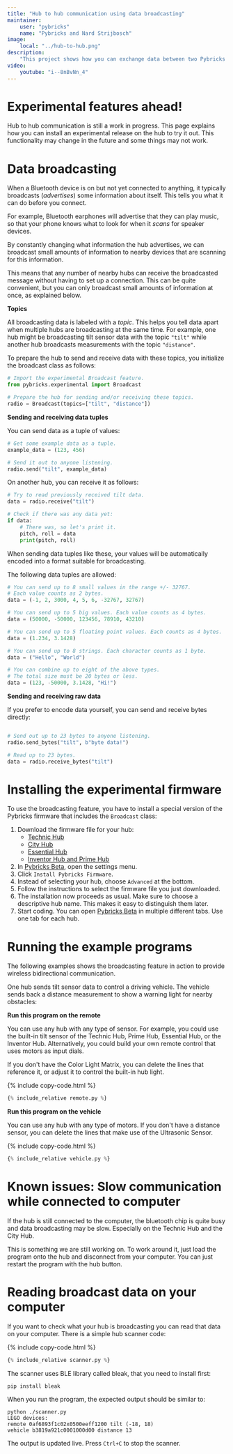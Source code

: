 ```yaml
---
title: "Hub to hub communication using data broadcasting"
maintainer:
    user: "pybricks"
    name: "Pybricks and Nard Strijbosch"
image:
    local: "../hub-to-hub.png"
description:
    "This project shows how you can exchange data between two Pybricks hubs."
video:
    youtube: "i--8nBvNn_4"
---
```


# Experimental features ahead!

Hub to hub communication is still a work in progress. This page explains how
you can install an experimental release on the hub to try it out. This
functionality may change in the future and some things may not work.

# Data broadcasting

When a Bluetooth device is on but not yet connected to anything, it typically
broadcasts (_advertises_) some information about itself. This tells you what
it can do before you connect.

For example, Bluetooth earphones will advertise that they can play music, so
that your phone knows what to look for when it *scans* for speaker devices.

By constantly changing what information the hub advertises, we can broadcast
small amounts of information to nearby devices that are scanning for this
information.

This means that any number of nearby hubs can receive the broadcasted message
without having to set up a connection. This can be quite convenient, but you
can only broadcast small amounts of information at once, as explained below.

**Topics**

All broadcasting data is labeled with a _topic_. This helps you tell data
apart when multiple hubs are broadcasting at the same time. For example, one
hub might be broadcasting tilt sensor data with the topic ``"tilt"`` while
another hub broadcasts measurements with the topic ``"distance"``.

To prepare the hub to send and receive data with these topics, you initialize
the broadcast class as follows:

```python
# Import the experimental Broadcast feature.
from pybricks.experimental import Broadcast

# Prepare the hub for sending and/or receiving these topics.
radio = Broadcast(topics=["tilt", "distance"])
```

**Sending and receiving data tuples**

You can send data as a tuple of values:

```python
# Get some example data as a tuple.
example_data = (123, 456)

# Send it out to anyone listening.
radio.send("tilt", example_data)
```

On another hub, you can receive it as follows:

```python
# Try to read previously received tilt data.
data = radio.receive("tilt")

# Check if there was any data yet:
if data:
    # There was, so let's print it.
    pitch, roll = data
    print(pitch, roll)

```

When sending data tuples like these, your values will be automatically encoded
into a format suitable for broadcasting.

The following data tuples are allowed:

```python
# You can send up to 8 small values in the range +/- 32767.
# Each value counts as 2 bytes.
data = (-1, 2, 3000, 4, 5, 6, -32767, 32767)

# You can send up to 5 big values. Each value counts as 4 bytes.
data = (50000, -50000, 123456, 78910, 43210)

# You can send up to 5 floating point values. Each counts as 4 bytes.
data = (1.234, 3.1428)

# You can send up to 8 strings. Each character counts as 1 byte.
data = ("Hello", "World")

# You can combine up to eight of the above types.
# The total size must be 20 bytes or less.
data = (123, -50000, 3.1428, "Hi!")

```

**Sending and receiving raw data**

If you prefer to encode data yourself, you can send and receive bytes directly:

```python

# Send out up to 23 bytes to anyone listening.
radio.send_bytes("tilt", b"byte data!")

# Read up to 23 bytes.
data = radio.receive_bytes("tilt")
```

# Installing the experimental firmware

To use the broadcasting feature, you have to install a special version of the
Pybricks firmware that includes the ``Broadcast`` class:

1. Download the firmware file for your hub:
    - [Technic Hub](./technichub-broadcast-fixed.zip)
    - [City Hub](./cityhub-broadcast-fixed.zip)
    - [Essential Hub](./essentialhub-broadcast-fixed.zip)
    - [Inventor Hub and Prime Hub](./primehub-broadcast-fixed.zip)
2. In [Pybricks Beta](https://beta.pybricks.com/), open the settings menu.
3. Click ``Install Pybricks Firmware``.
4. Instead of selecting your hub, choose ``Advanced`` at the bottom.
5. Follow the instructions to select the firmware file you just downloaded.
6. The installation now proceeds as usual. Make sure to choose a descriptive
   hub name. This makes it easy to distinguish them later.
7. Start coding. You can open [Pybricks Beta](https://beta.pybricks.com/) in
   multiple different tabs. Use one tab for each hub.

# Running the example programs

The following examples shows the broadcasting feature in action to provide
wireless bidirectional communication.

One hub sends tilt sensor data to control a driving vehicle. The vehicle
sends back a distance measurement to show a warning light for nearby obstacles:

**Run this program on the remote**

You can use any hub with any type of sensor. For example, you could use the
built-in tilt sensor of the Technic Hub, Prime Hub, Essential Hub, or the
Inventor Hub. Alternatively, you could build your own remote control that uses
motors as input dials.

If you don't have the Color Light Matrix, you can delete the lines that
reference it, or adjust it to control the built-in hub light.

{% include copy-code.html %}
```python
{% include_relative remote.py %}
```

**Run this program on the vehicle**

You can use any hub with any type of motors. If you don't have a distance
sensor, you can delete the lines that make use of the Ultrasonic Sensor.

{% include copy-code.html %}
```python
{% include_relative vehicle.py %}
```

# Known issues: Slow communication while connected to computer

If the hub is still connected to the computer, the bluetooth chip is quite busy
and data broadcasting may be slow. Especially on the Technic Hub and the City
Hub.

This is something we are still working on. To work around it, just load the
program onto the hub and disconnect from your computer. You can just restart
the program with the hub button.

# Reading broadcast data on your computer

If you want to check what your hub is broadcasting you can read that data 
on your computer. There is a simple hub scanner code:

{% include copy-code.html %}
```python
{% include_relative scanner.py %}
```

The scanner uses BLE library called bleak, that you need to install first:

```
pip install bleak
```

When you run the program, the expected output should be similar to:

```
python ./scanner.py 
LEGO devices:
remote 0af6893f1c02x0500eeff1200 tilt (-18, 18)  
vehicle b3819a921c0001000d00 distance 13 
```

The output is updated live. Press `Ctrl+C` to stop the scanner.